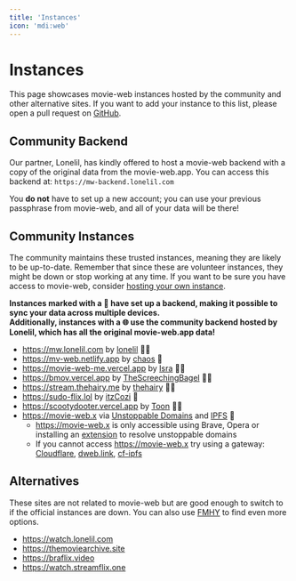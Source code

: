 ```yaml
---
title: 'Instances'
icon: 'mdi:web'
---
```


# Instances

This page showcases movie-web instances hosted by the community and other alternative sites. If you want to add your instance to this list, please open a pull request on [GitHub](https://github.com/movie-web/docs).

## Community Backend

Our partner, Lonelil, has kindly offered to host a movie-web backend with a copy of the original data from the movie-web.app. You can access this backend at: `https://mw-backend.lonelil.com`

You **do not** have to set up a new account; you can use your previous passphrase from movie-web, and all of your data will be there!

## Community Instances

The community maintains these trusted instances, meaning they are likely to be up-to-date. Remember that since these are volunteer instances, they might be down or stop working at any time. If you want to be sure you have access to movie-web, consider [hosting your own instance](../1.self-hosting/1.hosting-intro.md). 

**Instances marked with a 💾 have set up a backend, making it possible to sync your data across multiple devices.**<br />
**Additionally, instances with a 🌐 use the community backend hosted by Lonelil, which has all the original movie-web.app data!**

* https://mw.lonelil.com by [lonelil](https://github.com/lonelil) 💾🌐
* https://mv-web.netlify.app by [chaos](https://github.com/qtchaos) 💾
* https://movie-web-me.vercel.app by [Isra](https://github.com/zisra) 💾🌐
* https://bmov.vercel.app by [TheScreechingBagel](https://github.com/TheScreechingBagel) 💾🌐
* https://stream.thehairy.me by [thehairy](https://github.com/thehairy) 💾🌐
* https://sudo-flix.lol by [itzCozi](https://gitlab.com/itzCozi) 💾
* https://scootydooter.vercel.app by [Toon](https://github.com/Toon-arch) 💾🌐
* https://movie-web.x via [Unstoppable Domains](https://unstoppabledomains.com) and [IPFS](https://ipfs.tech) 💾
    - https://movie-web.x is only accessible using Brave, Opera or installing an [extension](https://unstoppabledomains.com/extension) to resolve unstoppable domains
    - If you cannot access https://movie-web.x try using a gateway: [Cloudflare](https://cloudflare-ipfs.com/ipns/k51qzi5uqu5diql6nkzokwdvz9511dp9itillc7xhixptq14tk1oz8agh3wrjd), [dweb.link](https://k51qzi5uqu5diql6nkzokwdvz9511dp9itillc7xhixptq14tk1oz8agh3wrjd.ipns.dweb.link), [cf-ipfs](https://k51qzi5uqu5diql6nkzokwdvz9511dp9itillc7xhixptq14tk1oz8agh3wrjd.ipns.cf-ipfs.com)

## Alternatives

These sites are not related to movie-web but are good enough to switch to if the official instances are down. You can also use [FMHY](https://fmhy.pages.dev/videopiracyguide) to find even more options.

* https://watch.lonelil.com
* https://themoviearchive.site
* https://braflix.video
* https://watch.streamflix.one
